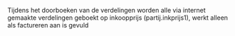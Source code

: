 Tijdens het doorboeken van de verdelingen worden alle via internet gemaakte verdelingen  geboekt op inkoopprijs (partij.inkprijs1), werkt alleen als factureren aan is gevuld
